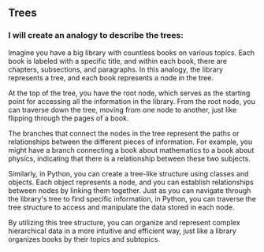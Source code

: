 ## Trees 
### I will create an analogy to describe the trees:
Imagine you have a big library with countless books on various topics. Each book is labeled with a specific title, and within each book, there are chapters, subsections, and paragraphs. In this analogy, the library represents a tree, and each book represents a node in the tree.

At the top of the tree, you have the root node, which serves as the starting point for accessing all the information in the library. From the root node, you can traverse down the tree, moving from one node to another, just like flipping through the pages of a book.

The branches that connect the nodes in the tree represent the paths or relationships between the different pieces of information. For example, you might have a branch connecting a book about mathematics to a book about physics, indicating that there is a relationship between these two subjects.

Similarly, in Python, you can create a tree-like structure using classes and objects. Each object represents a node, and you can establish relationships between nodes by linking them together. Just as you can navigate through the library's tree to find specific information, in Python, you can traverse the tree structure to access and manipulate the data stored in each node.

By utilizing this tree structure, you can organize and represent complex hierarchical data in a more intuitive and efficient way, just like a library organizes books by their topics and subtopics.

